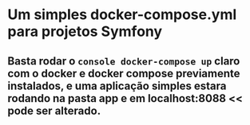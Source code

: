 # Um simples docker-compose.yml para projetos Symfony


## Basta rodar o ```console docker-compose up``` claro com o docker e docker compose previamente instalados, e uma aplicação simples estara rodando na pasta app e em localhost:8088 << pode ser alterado.